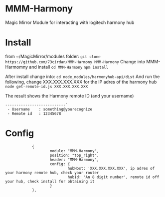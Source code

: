 # MMM-Harmony
Magic Mirror Module for interacting with logitech harmony hub

# Install
from  ~/MagicMirror/modules folder: 
`git clone https://github.com/73cirdan/MMM-Harmony MMM-Harmony`
Change into MMM-Harmomny and install
`cd MMM-Harmony` 
`npm install`

After install change into:
`cd node_modules/harmonyhub-api/dist`
And run the following, change XXX.XXX.XXX.XXX for the IP adres of the harmony hub
`node get-remote-id.js XXX.XXX.XXX.XXX` 

The result shows the Harmony remote ID (and your username)

```Found Logitech Harmony Hub
---------------------------`
 - Username    : something@yourecognize
 - Remote id   : 12345678
```
# Config

                {
                        module: "MMM-Harmony",
                        position: "top_right",
                        header: "MMM-Harmony",
                        config: {
                                hubHost: 'XXX.XXX.XXX.XXX', ip adres of your harmony remote hub, check your router
                                hubId: 'An 8 digit number', remote id off your hub, check install for obtaining it
                        }
                },
